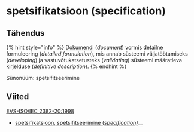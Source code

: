 # spetsifikatsioon \(specification\)

## Tähendus

{% hint style="info" %}
[Dokumendi](dokument-document.md) \(_document_\) vormis detailne formuleering \(_detailed formulation_\), mis annab süsteemi väljatöötamiseks \(_developing_\) ja vastuvõtukatsetusteks \(_validating_\) süsteemi määratleva kirjelduse \(_definitive description_\).
{% endhint %}

Sünonüüm: spetsifitseerimine

## Viited

[EVS-ISO/IEC 2382-20:1998](http://www.evs.ee/tooted/evs-iso-iec-2382-20-1998)

* [spetsifikatsioon, spetsifitseerimine \(_specification\)_](http://www.eki.ee/dict/its/index.cgi?Q=D441E676-6C03-1014-88DC-FC5F0DBED45A&F=GUID&C01=1&C02=0&C10=1)\_\_

